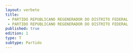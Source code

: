 ```yaml
---
layout: verbete
title:
 - PARTIDO REPUBLICANO REGENERADOR DO DISTRITO FEDERAL
 - PARTIDO REPUBLICANO REGENERADOR DO DISTRITO FEDERAL
published: true
edition: 1  
type: T
subtype: Partido
---
```


